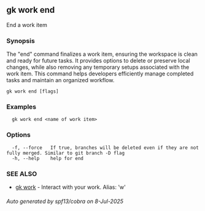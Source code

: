 ## gk work end

End a work item

### Synopsis


The "end" command finalizes a work item, ensuring the workspace is clean and ready for future tasks. 
It provides options to delete or preserve local changes, while also removing any temporary setups associated with the work item. 
This command helps developers efficiently manage completed tasks and maintain an organized workflow.


```
gk work end [flags]
```

### Examples

```
  gk work end <name of work item>
```

### Options

```
  -f, --force   If true, branches will be deleted even if they are not fully merged. Similar to git branch -D flag
  -h, --help    help for end
```

### SEE ALSO

* [gk work](gk_work.md)	 - Interact with your work. Alias: 'w'

###### Auto generated by spf13/cobra on 8-Jul-2025
